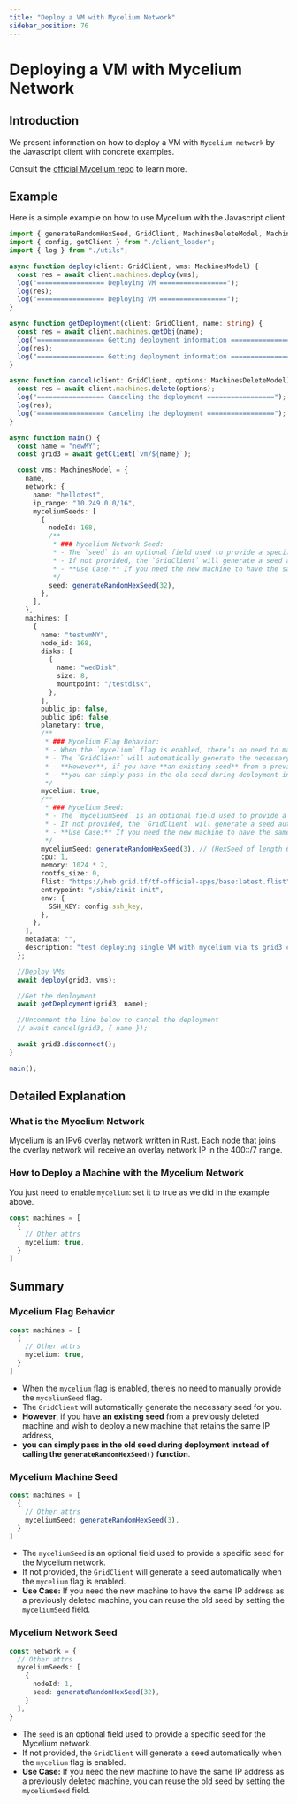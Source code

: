 ```yaml
---
title: "Deploy a VM with Mycelium Network"
sidebar_position: 76
---
```


<h1> Deploying a VM with Mycelium Network</h1>

## Introduction

We present information on how to deploy a VM with `Mycelium network` by the Javascript client with concrete examples.

Consult the [official Mycelium repo](https://github.com/threefoldtech/mycelium) to learn more.

## Example

Here is a simple example on how to use Mycelium with the Javascript client:

```ts
import { generateRandomHexSeed, GridClient, MachinesDeleteModel, MachinesModel } from "../src";
import { config, getClient } from "./client_loader";
import { log } from "./utils";

async function deploy(client: GridClient, vms: MachinesModel) {
  const res = await client.machines.deploy(vms);
  log("================= Deploying VM =================");
  log(res);
  log("================= Deploying VM =================");
}

async function getDeployment(client: GridClient, name: string) {
  const res = await client.machines.getObj(name);
  log("================= Getting deployment information =================");
  log(res);
  log("================= Getting deployment information =================");
}

async function cancel(client: GridClient, options: MachinesDeleteModel) {
  const res = await client.machines.delete(options);
  log("================= Canceling the deployment =================");
  log(res);
  log("================= Canceling the deployment =================");
}

async function main() {
  const name = "newMY";
  const grid3 = await getClient(`vm/${name}`);

  const vms: MachinesModel = {
    name,
    network: {
      name: "hellotest",
      ip_range: "10.249.0.0/16",
      myceliumSeeds: [
        {
          nodeId: 168,
          /**
           * ### Mycelium Network Seed:
           * - The `seed` is an optional field used to provide a specific seed for the Mycelium network.
           * - If not provided, the `GridClient` will generate a seed automatically when the `mycelium` flag is enabled.
           * - **Use Case:** If you need the new machine to have the same IP address as a previously deleted machine, you can reuse the old seed by setting the `myceliumSeed` field.
           */
          seed: generateRandomHexSeed(32),
        },
      ],
    },
    machines: [
      {
        name: "testvmMY",
        node_id: 168,
        disks: [
          {
            name: "wedDisk",
            size: 8,
            mountpoint: "/testdisk",
          },
        ],
        public_ip: false,
        public_ip6: false,
        planetary: true,
        /**
         * ### Mycelium Flag Behavior:
         * - When the `mycelium` flag is enabled, there’s no need to manually provide the `myceliumSeed` flag.
         * - The `GridClient` will automatically generate the necessary seed for you.
         * - **However**, if you have **an existing seed** from a previously deleted machine and wish to deploy a new machine that retains the same IP address,
         * - **you can simply pass in the old seed during deployment instead of calling the `generateRandomHexSeed()` function**.
         */
        mycelium: true,
        /**
         * ### Mycelium Seed:
         * - The `myceliumSeed` is an optional field used to provide a specific seed for the Mycelium network.
         * - If not provided, the `GridClient` will generate a seed automatically when the `mycelium` flag is enabled.
         * - **Use Case:** If you need the new machine to have the same IP address as a previously deleted machine, you can reuse the old seed by setting the `myceliumSeed` field.
         */
        myceliumSeed: generateRandomHexSeed(3), // (HexSeed of length 6)
        cpu: 1,
        memory: 1024 * 2,
        rootfs_size: 0,
        flist: "https://hub.grid.tf/tf-official-apps/base:latest.flist",
        entrypoint: "/sbin/zinit init",
        env: {
          SSH_KEY: config.ssh_key,
        },
      },
    ],
    metadata: "",
    description: "test deploying single VM with mycelium via ts grid3 client",
  };

  //Deploy VMs
  await deploy(grid3, vms);

  //Get the deployment
  await getDeployment(grid3, name);

  //Uncomment the line below to cancel the deployment
  // await cancel(grid3, { name });

  await grid3.disconnect();
}

main();

```

## Detailed Explanation

### What is the Mycelium Network

Mycelium is an IPv6 overlay network written in Rust. Each node that joins the overlay network will receive an overlay network IP in the 400::/7 range. 

### How to Deploy a Machine with the Mycelium Network

You just need to enable `mycelium`: set it to true as we did in the example above.

```ts
const machines = [
  {
    // Other attrs
    mycelium: true,
  }
]
```

## Summary

### Mycelium Flag Behavior

```ts
const machines = [
  {
    // Other attrs
    mycelium: true,
  }
]
```

- When the `mycelium` flag is enabled, there’s no need to manually provide the `myceliumSeed` flag.
- The `GridClient` will automatically generate the necessary seed for you.
- **However**, if you have **an existing seed** from a previously deleted machine and wish to deploy a new machine that retains the same IP address,
- **you can simply pass in the old seed during deployment instead of calling the `generateRandomHexSeed()` function**.

### Mycelium Machine Seed

```ts
const machines = [
  {
    // Other attrs
    myceliumSeed: generateRandomHexSeed(3),
  }
]
```

- The `myceliumSeed` is an optional field used to provide a specific seed for the Mycelium network.
- If not provided, the `GridClient` will generate a seed automatically when the `mycelium` flag is enabled.
- **Use Case:** If you need the new machine to have the same IP address as a previously deleted machine, you can reuse the old seed by setting the `myceliumSeed` field.

### Mycelium Network Seed

```ts
const network = {
  // Other attrs
  myceliumSeeds: [
    {
      nodeId: 1,
      seed: generateRandomHexSeed(32),
    }
  ],
}
```

- The `seed` is an optional field used to provide a specific seed for the Mycelium network.
- If not provided, the `GridClient` will generate a seed automatically when the `mycelium` flag is enabled.
- **Use Case:** If you need the new machine to have the same IP address as a previously deleted machine, you can reuse the old seed by setting the `myceliumSeed` field.
